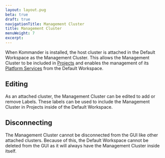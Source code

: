 ```yaml
---
layout: layout.pug
beta: true
draft: true
navigationTitle: Management Cluster
title: Management Cluster
menuWeight: 7
excerpt:
---
```


When Kommander is installed, the host cluster is attached in the Default Workspace as the Management Cluster. This allows the Management Cluster to be included in [Projects](/dkp/kommander/2.0/projects/) and enables the management of its [Platform Services](/dkp/kommander/2.0/workspaces/workspace-platform-services/) from the Default Workspace.

## Editing

As an attached cluster, the Management Cluster can be edited to add or remove Labels. These labels can be used to include the Management Cluster in Projects inside of the Default Workspace.

## Disconnecting

The Management Cluster cannot be disconnected from the GUI like other attached clusters. Because of this, the Default Workspace cannot be deleted from the GUI as it will always have the Management Cluster inside itself.
